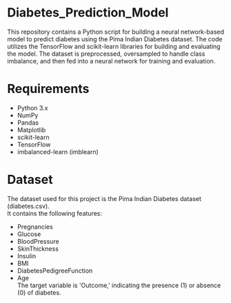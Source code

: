 # Diabetes_Prediction_Model

This repository contains a Python script for building a neural network-based model to predict diabetes using the Pima Indian Diabetes dataset. The code utilizes the TensorFlow and scikit-learn libraries for building and evaluating the model. The dataset is preprocessed, oversampled to handle class imbalance, and then fed into a neural network for training and evaluation.

# Requirements
- Python 3.x
- NumPy
- Pandas
- Matplotlib
- scikit-learn
- TensorFlow
- imbalanced-learn (imblearn)

# Dataset
The dataset used for this project is the Pima Indian Diabetes dataset (diabetes.csv). \
It contains the following features:

- Pregnancies
- Glucose
- BloodPressure
- SkinThickness
- Insulin
- BMI
- DiabetesPedigreeFunction
- Age\
The target variable is 'Outcome,' indicating the presence (1) or absence (0) of diabetes.
